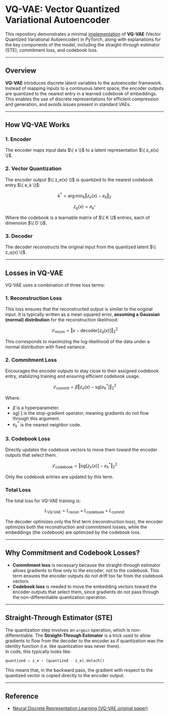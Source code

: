 # VQ-VAE: Vector Quantized Variational Autoencoder

This repository demonstrates a minimal [implementation](./notebook/VQVAE-example.ipynb) of **VQ-VAE** (Vector Quantized Variational Autoencoder) in PyTorch, along with explanations for the key components of the model, including the straight-through estimator (STE), commitment loss, and codebook loss.

---

## Overview

**VQ-VAE** introduces discrete latent variables to the autoencoder framework. Instead of mapping inputs to a continuous latent space, the encoder outputs are quantized to the nearest entry in a learned codebook of embeddings. This enables the use of discrete representations for efficient compression and generation, and avoids issues present in standard VAEs.

---

## How VQ-VAE Works

### 1. Encoder

The encoder maps input data $\( x \)$ to a latent representation $\( z_e(x) \)$.

### 2. Vector Quantization

The encoder output $\( z_e(x) \)$ is quantized to the nearest codebook entry $\( e_k \)$:

$$
k^* = \arg\min_k \Vert z_e(x) - e_k \Vert_2
$$

$$
z_q(x) = e_{k^*}
$$

Where the codebook is a learnable matrix of $\( K \)$ entries, each of dimension $\( D \)$.

### 3. Decoder

The decoder reconstructs the original input from the quantized latent $\( z_q(x) \)$.

---

## Losses in VQ-VAE

VQ-VAE uses a combination of three loss terms:

### 1. Reconstruction Loss

This loss ensures that the reconstructed output is similar to the original input. 
It is typically written as a mean squared error, **assuming a Gaussian (normal) distribution** for the reconstruction likelihood:

 $$
 \mathcal{L}_{\text{recon}} = \Vert x - \text{decoder}[z_q(x)] \Vert_2^2
 $$

 This corresponds to maximizing the log-likelihood of the data under a normal distribution with fixed variance.
 

### 2. Commitment Loss

Encourages the encoder outputs to stay close to their assigned codebook entry, stabilizing training and ensuring efficient codebook usage.



  $$
  \mathcal{L}_{\text{commit}} = \beta \Vert z_e(x) - \text{sg}[e_k^*] \Vert_2^2
  $$

Where:
- $\beta$ is a hyperparameter.
- $\text{sg}[\cdot]$ is the stop-gradient operator, meaning gradients do not flow through this argument.
- $e_k^*$ is the nearest neighbor code.

### 3. Codebook Loss

Directly updates the codebook vectors to move them toward the encoder outputs that select them.

$$
\mathcal{L}_{\text{codebook}} = \Vert \text{sg}[z_e(x)] - e_k^* \Vert_2^2
$$

Only the codebook entries are updated by this term.

### Total Loss

The total loss for VQ-VAE training is:

 $$
  L_{\text{VQ-VAE}} = L_{\text{recon}} + L_{\text{codebook}} + L_{\text{commit}}
 $$

The decoder optimizes only the first term (reconstruction loss), the encoder optimizes both the reconstruction and commitment losses, while the embeddings (the codebook) are optimized by the codebook loss.

---

## Why Commitment and Codebook Losses?

- **Commitment loss** is necessary because the straight-through estimator allows gradients to flow only to the encoder, not to the codebook. This term ensures the encoder outputs do not drift too far from the codebook vectors.
- **Codebook loss** is needed to move the embedding vectors toward the encoder outputs that select them, since gradients do not pass through the non-differentiable quantization operation.

---

## Straight-Through Estimator (STE)

The quantization step involves an `argmin` operation, which is non-differentiable. The **Straight-Through Estimator** is a trick used to allow gradients to flow from the decoder to the encoder as if quantization was the identity function (i.e. like quantization was never there).  
In code, this typically looks like:

```python
quantized = z_e + (quantized - z_e).detach()
```


This means that, in the backward pass, the gradient with respect to the quantized vector is copied directly to the encoder output.

---

## Reference
- [Neural Discrete Representation Learning (VQ-VAE original paper)](https://arxiv.org/abs/1711.00937)
